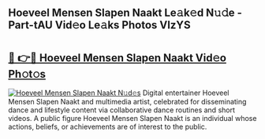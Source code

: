 ## Hoeveel Mensen Slapen Naakt Le𝚊k𝚎d N𝚞𝚍e - Part-tAU Vid𝚎o Le𝚊ks Photos VIzYS

# <h2><a href="http://fbaiwi9.evod.top/?m=Hoeveel+Mensen+Slapen+Naakt">🔗 👉🔴 Hoeveel Mensen Slapen Naakt Vid𝚎o Ph𝚘t𝚘s</a></h2>

[![Hoeveel Mensen Slapen Naakt N𝚞d𝚎s](https://i.imgur.com/8V9OHl7.gif)](http://fbaiwi9.evod.top/?m=Hoeveel+Mensen+Slapen+Naakt)
Digital entertainer Hoeveel Mensen Slapen Naakt and multimedia artist, celebrated for disseminating dance and lifestyle content via collaborative dance routines and short videos. A public figure Hoeveel Mensen Slapen Naakt is an individual whose actions, beliefs, or achievements are of interest to the public. 
